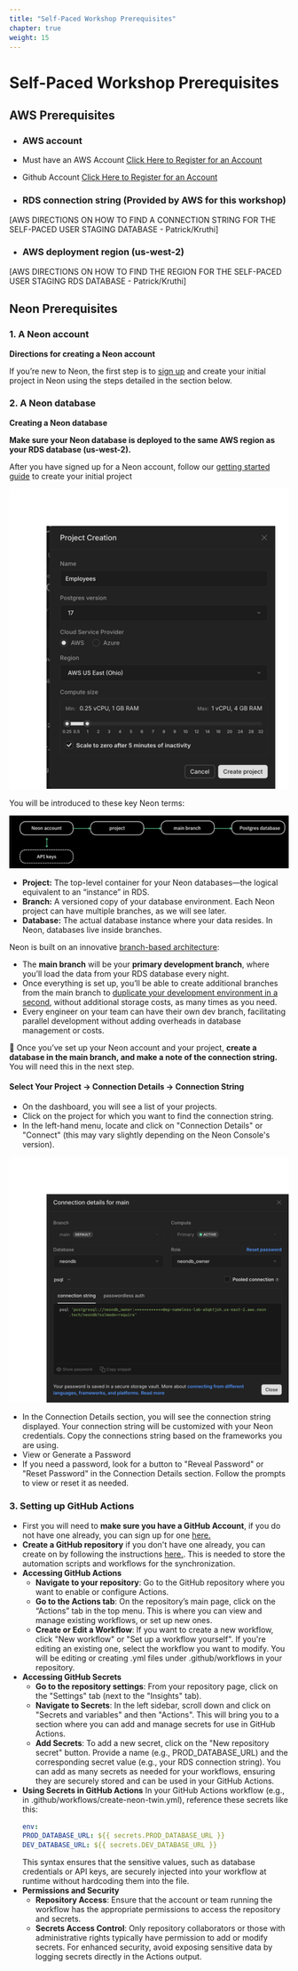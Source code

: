 ```yaml
---
title: "Self-Paced Workshop Prerequisites"
chapter: true
weight: 15
---
```

# Self-Paced Workshop Prerequisites

## AWS Prerequisites
- ### AWS account
- Must have an AWS Account [Click Here to Register for an Account](https://aws.amazon.com/free/?gclid=CjwKCAiApY-7BhBjEiwAQMrrEQvPVHrROjm_VPCmPQKxuQ5MDb45z8R8_aYf9qnh9YTa2K88EwxLoRoCZcoQAvD_BwE&trk=78b916d7-7c94-4cab-98d9-0ce5e648dd5f≻_channel=ps&ef_id=CjwKCAiApY-7BhBjEiwAQMrrEQvPVHrROjm_VPCmPQKxuQ5MDb45z8R8_aYf9qnh9YTa2K88EwxLoRoCZcoQAvD_BwE:G:s&s_kwcid=AL!4422!3!432339156165!e!!g!!aws%20account!9572385111!102212379047&all-free-tier.sort-by=item.additionalFields.SortRank&all-free-tier.sort-order=asc&awsf.Free%20Tier%20Types=*all&awsf.Free%20Tier%20Categories=*all)

- Github Account [Click Here to Register for an Account](https://github.com/join)

- ### RDS connection string (Provided by AWS for this workshop)
[AWS DIRECTIONS ON HOW TO FIND A CONNECTION STRING FOR THE SELF-PACED USER STAGING DATABASE - Patrick/Kruthi]
- ### AWS deployment region (us-west-2)
[AWS DIRECTIONS ON HOW TO FIND THE REGION FOR THE SELF-PACED USER STAGING RDS DATABASE - Patrick/Kruthi]

## Neon Prerequisites <!-- MODIFY THIS SUBHEADING -->

### 1. A Neon account
**Directions for creating a Neon account** 

If you’re new to Neon, the first step is to [sign up](https://console.neon.tech/signup) and create your initial project in Neon using the steps detailed in the section below.

### 2. A Neon database 

**Creating a Neon database** 

**Make sure your Neon database is deployed to the same AWS region as your RDS database (us-west-2).**

After you have signed up for a Neon account, follow our [getting started guide](https://neon.tech/docs/get-started-with-neon/signing-up) to create your initial project

![Neon Project Creation](/images/neon-project-creation.png)

You will be introduced to these key Neon terms:

![Neon Object Hierarchy](/images/Neondatabasedr.png)

- **Project:** The top-level container for your Neon databases—the logical equivalent to an “instance” in RDS.
- **Branch:** A versioned copy of your database environment. Each Neon project can have multiple branches, as we will see later.
- **Database:** The actual database instance where your data resides. In Neon, databases live inside branches.

Neon is built on an innovative [branch-based architecture](https://neon.tech/blog/architecture-decisions-in-neon):

- The **main branch** will be your **primary development branch**, where you’ll load the data from your RDS database every night.
- Once everything is set up, you’ll be able to create additional branches from the main branch to [duplicate your development environment in a second](https://neon.tech/blog/how-to-copy-large-postgres-databases-in-seconds), without additional storage costs, as many times as you need.
- Every engineer on your team can have their own dev branch, facilitating parallel development without adding overheads in database management or costs.

🚨 Once you’ve set up your Neon account and your project, **create a database in the main branch, and make a note of the connection string.** You will need this in the next step.

#### Select Your Project -> Connection Details -> Connection String

- On the dashboard, you will see a list of your projects.
- Click on the project for which you want to find the connection string. 
- In the left-hand menu, locate and click on "Connection Details" or "Connect" (this may vary slightly depending on the Neon Console's version).

![Neon Connection Details](/images/neon-connection-details.png)

- In the Connection Details section, you will see the connection string displayed. Your connection string will be customized with your Neon credentials. Copy the connections string based on the frameworks you are using.
-  View or Generate a Password 
-  If you need a password, look for a button to "Reveal Password" or "Reset Password" in the Connection Details section. Follow the prompts to view or reset it as needed.

### 3. Setting up GitHub Actions
- First you will need to **make sure you have a GitHub Account**, if you do not have one already, you can sign up for one [here.](https://github.com/signup)
- **Create a GitHub repository** if you don't have one already, you can create on by following the instructions [here.](https://docs.github.com/en/repositories/creating-and-managing-repositories/creating-a-new-repository). This is needed to store the automation scripts and workflows for the synchronization. 
- **Accessing GitHub Actions**
    - **Navigate to your repository**: Go to the GitHub repository where you want to enable or configure Actions.
    - **Go to the Actions tab**: On the repository’s main page, click on the “Actions” tab in the top menu. This is where you can view and manage existing workflows, or set up new ones.
    - **Create or Edit a Workflow**: If you want to create a new workflow, click "New workflow" or "Set up a workflow yourself". If you're editing an existing one, select the workflow you want to modify. You will be editing or creating .yml files under .github/workflows in your repository.
- **Accessing GitHub Secrets**
    - **Go to the repository settings**: From your repository page, click on the "Settings" tab (next to the "Insights" tab).
    - **Navigate to Secrets**: In the left sidebar, scroll down and click on "Secrets and variables" and then "Actions". This will bring you to a section where you can add and manage secrets for use in GitHub Actions.
    - **Add Secrets**: To add a new secret, click on the "New repository secret" button. Provide a name (e.g., PROD_DATABASE_URL) and the corresponding secret value (e.g., your RDS connection string). You can add as many secrets as needed for your workflows, ensuring they are securely stored and can be used in your GitHub Actions.
- **Using Secrets in GitHub Actions**
In your GitHub Actions workflow (e.g., in .github/workflows/create-neon-twin.yml), reference these secrets like this:
    ```yaml
    env:
    PROD_DATABASE_URL: ${{ secrets.PROD_DATABASE_URL }}
    DEV_DATABASE_URL: ${{ secrets.DEV_DATABASE_URL }}  
    ```
    This syntax ensures that the sensitive values, such as database credentials or API keys, are securely injected into your workflow at runtime without hardcoding them into the file.
- **Permissions and Security**
    - **Repository Access**: Ensure that the account or team running the workflow has the appropriate permissions to access the repository and secrets.
    - **Secrets Access Control**: Only repository collaborators or those with administrative rights typically have permission to add or modify secrets. For enhanced security, avoid exposing sensitive data by logging secrets directly in the Actions output.




